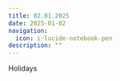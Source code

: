 ```yaml
---
title: 02.01.2025
date: 2025-01-02
navigation:
  icon: i-lucide-notebook-pen
description: ""
---
```


Holidays


